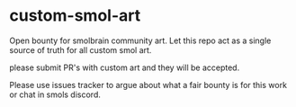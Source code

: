 # custom-smol-art

Open bounty for smolbrain community art. Let this repo act as a single source of truth for all custom smol art. 

please submit PR's with custom art and they will be accepted. 

Please use issues tracker to argue about what a fair bounty is for this work or chat in smols discord. 
